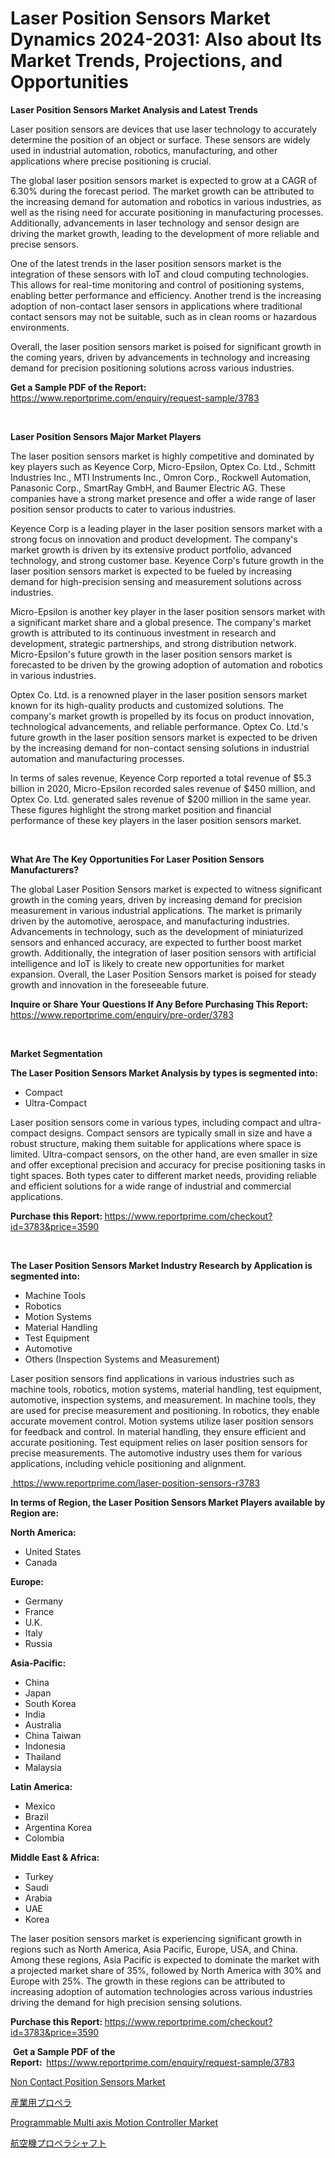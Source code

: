<p><h1>Laser Position Sensors Market Dynamics 2024-2031: Also about Its Market Trends, Projections, and Opportunities</h1></p><p><strong>Laser Position Sensors Market Analysis and Latest Trends</strong></p>
<p><p>Laser position sensors are devices that use laser technology to accurately determine the position of an object or surface. These sensors are widely used in industrial automation, robotics, manufacturing, and other applications where precise positioning is crucial.</p><p>The global laser position sensors market is expected to grow at a CAGR of 6.30% during the forecast period. The market growth can be attributed to the increasing demand for automation and robotics in various industries, as well as the rising need for accurate positioning in manufacturing processes. Additionally, advancements in laser technology and sensor design are driving the market growth, leading to the development of more reliable and precise sensors.</p><p>One of the latest trends in the laser position sensors market is the integration of these sensors with IoT and cloud computing technologies. This allows for real-time monitoring and control of positioning systems, enabling better performance and efficiency. Another trend is the increasing adoption of non-contact laser sensors in applications where traditional contact sensors may not be suitable, such as in clean rooms or hazardous environments.</p><p>Overall, the laser position sensors market is poised for significant growth in the coming years, driven by advancements in technology and increasing demand for precision positioning solutions across various industries.</p></p>
<p><strong>Get a Sample PDF of the Report:&nbsp;</strong> <a href="https://www.reportprime.com/enquiry/request-sample/3783">https://www.reportprime.com/enquiry/request-sample/3783</a></p>
<p>&nbsp;</p>
<p><strong>Laser Position Sensors Major Market Players</strong></p>
<p><p>The laser position sensors market is highly competitive and dominated by key players such as Keyence Corp, Micro-Epsilon, Optex Co. Ltd., Schmitt Industries Inc., MTI Instruments Inc., Omron Corp., Rockwell Automation, Panasonic Corp., SmartRay GmbH, and Baumer Electric AG. These companies have a strong market presence and offer a wide range of laser position sensor products to cater to various industries.</p><p>Keyence Corp is a leading player in the laser position sensors market with a strong focus on innovation and product development. The company's market growth is driven by its extensive product portfolio, advanced technology, and strong customer base. Keyence Corp's future growth in the laser position sensors market is expected to be fueled by increasing demand for high-precision sensing and measurement solutions across industries.</p><p>Micro-Epsilon is another key player in the laser position sensors market with a significant market share and a global presence. The company's market growth is attributed to its continuous investment in research and development, strategic partnerships, and strong distribution network. Micro-Epsilon's future growth in the laser position sensors market is forecasted to be driven by the growing adoption of automation and robotics in various industries.</p><p>Optex Co. Ltd. is a renowned player in the laser position sensors market known for its high-quality products and customized solutions. The company's market growth is propelled by its focus on product innovation, technological advancements, and reliable performance. Optex Co. Ltd.'s future growth in the laser position sensors market is expected to be driven by the increasing demand for non-contact sensing solutions in industrial automation and manufacturing processes.</p><p>In terms of sales revenue, Keyence Corp reported a total revenue of $5.3 billion in 2020, Micro-Epsilon recorded sales revenue of $450 million, and Optex Co. Ltd. generated sales revenue of $200 million in the same year. These figures highlight the strong market position and financial performance of these key players in the laser position sensors market.</p></p>
<p>&nbsp;</p>
<p><strong>What Are The Key Opportunities For Laser Position Sensors Manufacturers?</strong></p>
<p><p>The global Laser Position Sensors market is expected to witness significant growth in the coming years, driven by increasing demand for precision measurement in various industrial applications. The market is primarily driven by the automotive, aerospace, and manufacturing industries. Advancements in technology, such as the development of miniaturized sensors and enhanced accuracy, are expected to further boost market growth. Additionally, the integration of laser position sensors with artificial intelligence and IoT is likely to create new opportunities for market expansion. Overall, the Laser Position Sensors market is poised for steady growth and innovation in the foreseeable future.</p></p>
<p><strong>Inquire or Share Your Questions If Any Before Purchasing This Report:</strong> <a href="https://www.reportprime.com/enquiry/pre-order/3783">https://www.reportprime.com/enquiry/pre-order/3783</a></p>
<p>&nbsp;</p>
<p><strong>Market Segmentation</strong></p>
<p><strong>The Laser Position Sensors Market Analysis by types is segmented into:</strong></p>
<p><ul><li>Compact</li><li>Ultra-Compact</li></ul></p>
<p><p>Laser position sensors come in various types, including compact and ultra-compact designs. Compact sensors are typically small in size and have a robust structure, making them suitable for applications where space is limited. Ultra-compact sensors, on the other hand, are even smaller in size and offer exceptional precision and accuracy for precise positioning tasks in tight spaces. Both types cater to different market needs, providing reliable and efficient solutions for a wide range of industrial and commercial applications.</p></p>
<p><strong>Purchase this Report:&nbsp;</strong><a href="https://www.reportprime.com/checkout?id=3783&price=3590">https://www.reportprime.com/checkout?id=3783&price=3590</a></p>
<p>&nbsp;</p>
<p><strong>The Laser Position Sensors Market Industry Research by Application is segmented into:</strong></p>
<p><ul><li>Machine Tools</li><li>Robotics</li><li>Motion Systems</li><li>Material Handling</li><li>Test Equipment</li><li>Automotive</li><li>Others (Inspection Systems and Measurement)</li></ul></p>
<p><p>Laser position sensors find applications in various industries such as machine tools, robotics, motion systems, material handling, test equipment, automotive, inspection systems, and measurement. In machine tools, they are used for precise measurement and positioning. In robotics, they enable accurate movement control. Motion systems utilize laser position sensors for feedback and control. In material handling, they ensure efficient and accurate positioning. Test equipment relies on laser position sensors for precise measurements. The automotive industry uses them for various applications, including vehicle positioning and alignment.</p></p>
<p><a href="https://www.reportprime.com/laser-position-sensors-r3783">&nbsp;https://www.reportprime.com/laser-position-sensors-r3783</a></p>
<p><strong>In terms of Region, the Laser Position Sensors Market Players available by Region are:</strong></p>
<p>
    <p> <strong> North America: </strong>
        <ul>
            <li>United States</li>
            <li>Canada</li>
        </ul>
        </p> 
    <p> <strong> Europe: </strong>
        <ul>
            <li>Germany</li>
            <li>France</li>
            <li>U.K.</li>
            <li>Italy</li>
            <li>Russia</li>
        </ul>
        </p> 
    <p> <strong> Asia-Pacific: </strong>
        <ul>
            <li>China</li>
            <li>Japan</li>
            <li>South Korea</li>
            <li>India</li>
            <li>Australia</li>
            <li>China Taiwan</li>
            <li>Indonesia</li>
            <li>Thailand</li>
            <li>Malaysia</li>
        </ul>
        </p> 
    <p> <strong> Latin America: </strong>
        <ul>
            <li>Mexico</li>
            <li>Brazil</li>
            <li>Argentina Korea</li>
            <li>Colombia</li>
        </ul>
        </p> 
    <p> <strong> Middle East & Africa: </strong>
        <ul>
            <li>Turkey</li>
            <li>Saudi</li>
            <li>Arabia</li>
            <li>UAE</li>
            <li>Korea</li>
        </ul>
    </p>
    </p>
<p><p>The laser position sensors market is experiencing significant growth in regions such as North America, Asia Pacific, Europe, USA, and China. Among these regions, Asia Pacific is expected to dominate the market with a projected market share of 35%, followed by North America with 30% and Europe with 25%. The growth in these regions can be attributed to increasing adoption of automation technologies across various industries driving the demand for high precision sensing solutions.</p></p>
<p><strong>Purchase this Report: </strong><a href="https://www.reportprime.com/checkout?id=3783&price=3590">https://www.reportprime.com/checkout?id=3783&price=3590</a></p>
<p>&nbsp;<strong>Get a Sample PDF of the Report:&nbsp;&nbsp;</strong><a href="https://www.reportprime.com/enquiry/request-sample/3783">https://www.reportprime.com/enquiry/request-sample/3783</a></p>
<p><strong></strong></p>
<p><p><a href="https://github.com/HenrietteMills1/Market-Research-Report-List-1/blob/main/non-contact-position-sensors-market.md">Non Contact Position Sensors Market</a></p><p><a href="https://github.com/GiovaniLeannon/Market-Research-Report-List-1/blob/main/348741173168.md">産業用プロペラ</a></p><p><a href="https://github.com/marthawweekle/Market-Research-Report-List-1/blob/main/programmable-multi-axis-motion-controller-market.md">Programmable Multi axis Motion Controller Market</a></p><p><a href="https://github.com/SkylarDaniel70/Market-Research-Report-List-1/blob/main/853380473167.md">航空機プロペラシャフト</a></p></p>
